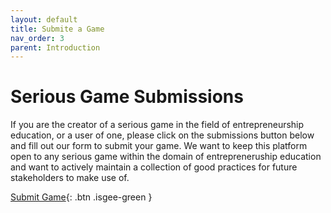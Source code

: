 ```yaml
---
layout: default
title: Submite a Game
nav_order: 3
parent: Introduction
---
```


# Serious Game Submissions  

If you are the creator of a serious game in the field of entrepreneurship education, or a user of one, please click on the submissions button below and fill out our form to submit your game. We want to keep this platform open to any serious game within the domain of entrepreneruship education and want to actively maintain a collection of good practices for future stakeholders to make use of. 

[Submit Game](http://google.com/){: .btn .isgee-green }
